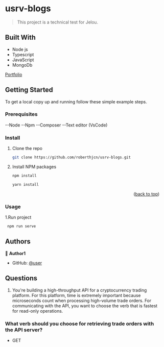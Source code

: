 <a name="readme-top"></a>

# usrv-blogs

> This project is a technical test for Jelou.

## Built With

- Node js
- Typescript
- JavaScript
- MongoDb


[Portfolio](https://gioudi.github.io/repository)

## Getting Started

To get a local copy up and running follow these simple example steps.

### Prerequisites

--Node 
--Npm 
--Composer 
--Text editor (VsCode)

### Install

1. Clone the repo
   ```sh
   git clone https://github.com/roberthjcn/usrv-blogs.git
   ```
2. Install NPM packages
   ```sh
   npm install
   ```
   ```sh
   yarn install
   ```

<p align="right">(<a href="#readme-top">back to top</a>)</p>

### Usage

1.Run project

```sh
 npm run serve
```

## Authors

👤 **Author1**

- GitHub: [@user](https://github.com/roberthjcn)


## Questions

1. You're building a high-throughput API for a cryptocurrency trading platform. For this platform, time is extremely important because microseconds count when processing high-volume trade orders. For communicating with the API, you want to choose the verb that is fastest for read-only operations.

### What verb should you choose for retrieving trade orders with the API server?

- GET